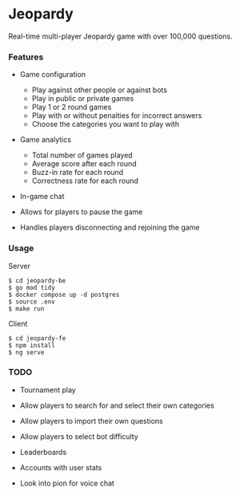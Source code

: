 # Jeopardy

Real-time multi-player Jeopardy game with over 100,000 questions.

### Features

- Game configuration

  - Play against other people or against bots
  - Play in public or private games
  - Play 1 or 2 round games
  - Play with or without penalties for incorrect answers
  - Choose the categories you want to play with

- Game analytics

  - Total number of games played
  - Average score after each round
  - Buzz-in rate for each round
  - Correctness rate for each round

- In-game chat

- Allows for players to pause the game

- Handles players disconnecting and rejoining the game

### Usage

Server

```
$ cd jeopardy-be
$ go mod tidy
$ docker compose up -d postgres
$ source .env
$ make run
```

Client

```
$ cd jeopardy-fe
$ npm install
$ ng serve
```

### TODO

- Tournament play

- Allow players to search for and select their own categories

- Allow players to import their own questions

- Allow players to select bot difficulty

- Leaderboards

- Accounts with user stats

- Look into pion for voice chat
